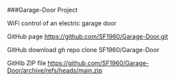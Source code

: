 ###Garage-Door Project

WiFi control of an electric garage door 

GitHub page
https://github.com/SF1960/Garage-Door.git

GitHub download
gh repo clone SF1960/Garage-Door

GitHib ZIP file
https://github.com/SF1960/Garage-Door/archive/refs/heads/main.zip

